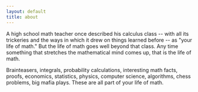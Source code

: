 ```yaml
---
layout: default
title: about
---
```

A high school math teacher once described his calculus class -- with all its trickeries and the ways in which it drew on things learned before -- as "your life of math." But the life of math goes well beyond that class. Any time something that stretches the mathematical mind comes up, that is the life of math.

Brainteasers, integrals, probability calculations, interesting math facts, proofs, economics, statistics, physics, computer science, algorithms, chess problems, big mafia plays. These are all part of your life of math.